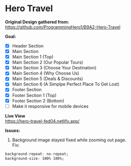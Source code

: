 # Hero Travel

**Original Design gathered from:** <br>
<https://github.com/ProgrammingHero1/B9A2-Hero-Travel>


**Goal:**
- [x] Header Section
- [x] Main Section
- [x] Main Section 1 (Top)
- [x] Main Section 2 (Our Popular Tours)
- [x] Main Section 3 (Choose Your Destination)
- [x] Main Section 4 (Why Choose Us)
- [x] Main Section 5 (Deals & Discounts)
- [x] Main Section 6 (A Simplpe Perfect Place To Get Lost)
- [x] Footer Section
- [x] Footer Section 1 (Top)
- [x] Footer Section 2 (Bottom)
- [ ] Make it responsive for mobile devices
 
**Live View** <br>
<https://hero-travel-fed04.netlify.app/>

**Issues:**
1. Background image stayed fixed while zooming out page. <br>
Fix:
```css
background-repeat: no-repeat;
background-size: 100% 100%;
```